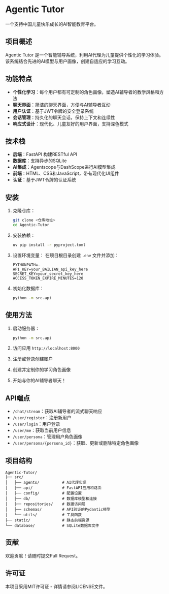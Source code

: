 # Agentic Tutor

一个支持中国儿童快乐成长的AI智能教育平台。

## 项目概述

Agentic Tutor 是一个智能辅导系统，利用AI代理为儿童提供个性化的学习体验。该系统结合先进的AI模型与用户画像，创建自适应的学习互动。

## 功能特点

- **个性化学习**：每个用户都有可定制的角色画像，塑造AI辅导者的教学风格和方法
- **聊天界面**：简洁的聊天界面，方便与AI辅导者互动
- **用户认证**：基于JWT令牌的安全登录系统
- **会话管理**：持久化的聊天会话，保持上下文和连续性
- **响应式设计**：现代化、儿童友好的用户界面，支持深色模式

## 技术栈

- **后端**：FastAPI 构建RESTful API
- **数据库**：支持异步的SQLite
- **AI集成**：Agentscope与DashScope进行AI模型集成
- **前端**：HTML、CSS和JavaScript，带有现代化UI组件
- **认证**：基于JWT令牌的认证系统

## 安装

1. 克隆仓库：

   ```bash
   git clone <仓库地址>
   cd Agentic-Tutor
   ```

2. 安装依赖：

   ```bash
   uv pip install -r pyproject.toml
   ```

3. 设置环境变量：
   在项目根目录创建 `.env` 文件并添加：

   ```
   PYTHONPATH=.
   API_KEY=your_BAILIAN_api_key_here
   SECRET_KEY=your_secret_key_here
   ACCESS_TOKEN_EXPIRE_MINUTES=120
   ```

4. 初始化数据库：

   ```bash
   python -m src.api
   ```

## 使用方法

1. 启动服务器：

   ```bash
   python -m src.api
   ```

2. 访问应用 `http://localhost:8000`

3. 注册或登录创建账户

4. 创建并定制你的学习角色画像

5. 开始与你的AI辅导者聊天！

## API端点

- `/chat/stream`：获取AI辅导者的流式聊天响应
- `/user/register`：注册新用户
- `/user/login`：用户登录
- `/user/me`：获取当前用户信息
- `/user/persona`：管理用户角色画像
- `/user/persona/{persona_id}`：获取、更新或删除特定角色画像

## 项目结构

```
Agentic-Tutor/
├── src/
│   ├── agents/          # AI代理实现
│   ├── api/             # FastAPI应用和路由
│   ├── config/          # 配置设置
│   ├── db/              # 数据库模型和连接
│   ├── repositories/    # 数据访问层
│   ├── schemas/         # API验证的Pydantic模型
│   └── utils/           # 工具函数
├── static/              # 静态前端资源
└── database/            # SQLite数据库文件
```

## 贡献

欢迎贡献！请随时提交Pull Request。

## 许可证

本项目采用MIT许可证 - 详情请参阅LICENSE文件。
